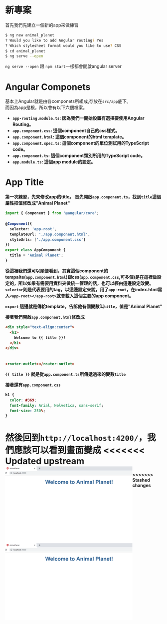 # 新專案
首先我們先建立一個新的app來做練習<br/>

```sh
$ ng new animal_planet
? Would you like to add Angular routing? Yes
? Which stylesheet format would you like to use? CSS
$ cd animal_planet
$ ng serve --open
```
`ng serve --open` 跟 `npm start`一樣都會開啟angular server

# Angular Componets
基本上Angular就是由各componets所組成,存放在`src/app`底下。<br/>
而因為app是根，所以會有以下六個檔案。<b/>

- `app-routing.module.ts`: 因為我們一開始設置有選擇要使用Angular Routing。
- `app.component.css`: 這個component自己的css樣式。
- `app.component.html`: 這個component的html template。
- `app.component.spec.ts`: 這個component的單位測試用的TypeScript code。
- `app.component.ts`: 這個component類別所用的TypeScript code。
- `app.module.ts`: 這個app module的設定。

# App Title
第一次練習，先來修改app的title。
首先開啟`app.component.ts`，找到`title`這個屬性把值修改成"Animal Planet"<br/>

```ts
import { Component } from '@angular/core';

@Component({
  selector: 'app-root',
  templateUrl: './app.component.html',
  styleUrls: ['./app.component.css']
})
export class AppComponent {
  title = 'Animal Planet';
}
```
從這裡我們還可以順便看到，其實這個component的tempalte(`app.component.html`)跟css(`app.component.css`,可多個)是在這裡做設定的，所以如果有需要用資料夾做統一管理的話，也可以經由這邊設定改變。
`selector`則是代表要用的tag，以這邊設定來說，用了`app-root`，在index.html寫入`<app-root></app-root>`就會載入這個主要的app component。

`export` 這邊就是傳給template，告訴他有個變數叫`title`，值是"Animal Planet"<br/>

接著我們開啟`app.component.html`修改成

```html
<div style="text-align:center">
  <h1>
    Welcome to {{ title }}!
  </h1>
</div>


<router-outlet></router-outlet>
```
`{{ title }}` 就是從`app.component.ts`所傳遞過來的變數`title`<br/>

接著還有`app.component.css`

```css
h1 {
  color: #369;
  font-family: Arial, Helvetica, sans-serif;
  font-size: 250%;
}
```
然後回到`http://localhost:4200/`，我們應該可以看到畫面變成
<<<<<<< Updated upstream
<img src='../img/tutorial1_1.png' height='246px' align='left' >
=======
<img src='../img/tutorial1_1.png' height='246px' align='left'>
>>>>>>> Stashed changes


